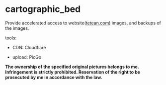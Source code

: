 # cartographic_bed

Provide accelerated access to website([tetean.com](https://tetean.com)) images, and backups of the images.

tools: 

- CDN: Cloudflare
  
- upload: PicGo

**The ownership of the specified original pictures belongs to me. Infringement is strictly prohibited. Reservation of the right to be prosecuted by me in accordance with the law.**
